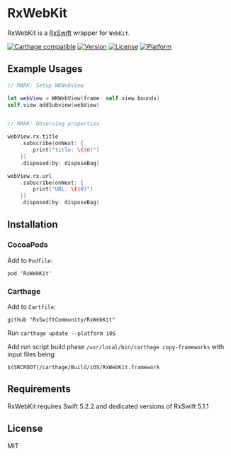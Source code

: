 # RxWebKit

RxWebKit is a [RxSwift](https://github.com/ReactiveX/RxSwift) wrapper for `WebKit`.

[![Carthage compatible](https://img.shields.io/badge/Carthage-compatible-4BC51D.svg?style=flat)](https://github.com/Carthage/Carthage)
[![Version](https://img.shields.io/cocoapods/v/RxWebKit.svg?style=flat)](http://cocoapods.org/pods/RxWebKit)
[![License](https://img.shields.io/cocoapods/l/RxWebKit.svg?style=flat)](http://cocoapods.org/pods/RxWebKit)
[![Platform](https://img.shields.io/cocoapods/p/RxWebKit.svg?style=flat)](http://cocoapods.org/pods/RxWebKit)

## Example Usages

```swift
// MARK: Setup WKWebView

let webView = WKWebView(frame: self.view.bounds)
self.view.addSubview(webView)


// MARK: Observing properties

webView.rx.title
    .subscribe(onNext: {
        print("title: \($0)")
    })
    .disposed(by: disposeBag)

webView.rx.url
    .subscribe(onNext: {
        print("URL: \($0)")
    })
    .disposed(by: disposeBag)
```

## Installation

### CocoaPods

Add to `Podfile`:

```
pod 'RxWebKit'
```

### Carthage

Add to `Cartfile`:

```
github "RxSwiftCommunity/RxWebKit"
```

Run `carthage update --platform iOS`

Add run script build phase `/usr/local/bin/carthage copy-frameworks` with input files being:

```
$(SRCROOT)/carthage/Build/iOS/RxWebKit.framework
```

## Requirements

RxWebKit requires Swift 5.2.2 and dedicated versions of RxSwift 5.1.1

## License

MIT
